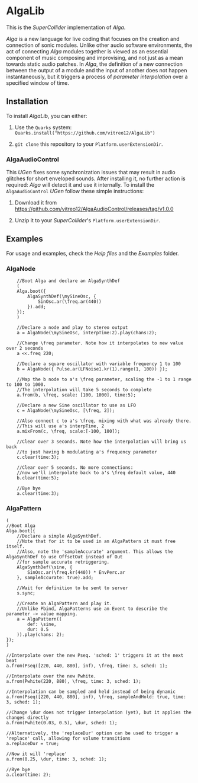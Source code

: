 AlgaLib 
=======

This is the *SuperCollider* implementation of *Alga*.

*Alga* is a new language for live coding that focuses on the creation and connection of sonic
modules. Unlike other audio software environments, the act of connecting *Alga* modules together is
viewed as an essential component of music composing and improvising, and not just as a mean towards
static audio patches. In *Alga*, the definition of a new connection between the output of a module
and the input of another does not happen instantaneously, but it triggers a process of *parameter
interpolation* over a specified window of time.

## Installation

To install *AlgaLib*, you can either:

1. Use the `Quarks` system: `Quarks.install("https://github.com/vitreo12/AlgaLib")`

2. `git clone` this repository to your `Platform.userExtensionDir`.

### AlgaAudioControl

This *UGen* fixes some synchronization issues that may result in audio glitches for short enveloped
sounds. After installing it, no further action is required: *Alga* will detect it and use it
internally. To install the `AlgaAudioControl` *UGen* follow these simple instructions:

1. Download it from https://github.com/vitreo12/AlgaAudioControl/releases/tag/v1.0.0

2. Unzip it to your *SuperCollider*'s `Platform.userExtensionDir`. 

## Examples

For usage and examples, check the *Help files* and the *Examples* folder. 

### AlgaNode

```SuperCollider
    //Boot Alga and declare an AlgaSynthDef
    (
    Alga.boot({
        AlgaSynthDef(\mySineOsc, {
            SinOsc.ar(\freq.ar(440))
        }).add;
    });
    )

    //Declare a node and play to stereo output
    a = AlgaNode(\mySineOsc, interpTime:2).play(chans:2);

    //Change \freq parameter. Note how it interpolates to new value over 2 seconds
    a <<.freq 220;

    //Declare a square oscillator with variable frequency 1 to 100
    b = AlgaNode({ Pulse.ar(LFNoise1.kr(1).range(1, 100)) });

    //Map the b node to a's \freq parameter, scaling the -1 to 1 range to 100 to 1000.
    //The interpolation will take 5 seconds to complete
    a.from(b, \freq, scale: [100, 1000], time:5);

    //Declare a new Sine oscillator to use as LFO
    c = AlgaNode(\mySineOsc, [\freq, 2]);

    //Also connect c to a's \freq, mixing with what was already there.
    //This will use a's interpTime, 2
    a.mixFrom(c, \freq, scale:[-100, 100]);

    //Clear over 3 seconds. Note how the interpolation will bring us back
    //to just having b modulating a's frequency parameter
    c.clear(time:3);

    //Clear over 5 seconds. No more connections:
    //now we'll interpolate back to a's \freq default value, 440
    b.clear(time:5);

    //Bye bye
    a.clear(time:3);
```

### AlgaPattern

    (
    //Boot Alga
    Alga.boot({
        //Declare a simple AlgaSynthDef.
        //Note that for it to be used in an AlgaPattern it must free itself.
        //Also, note the 'sampleAccurate' argument. This allows the AlgaSynthDef to use OffsetOut instead of Out
        //for sample accurate retriggering.
        AlgaSynthDef(\sine, {
            SinOsc.ar(\freq.kr(440)) * EnvPerc.ar
        }, sampleAccurate: true).add;

        //Wait for definition to be sent to server
        s.sync;

        //Create an AlgaPattern and play it.
        //Unlike Pbind, AlgaPatterns use an Event to describe the parameter -> value mapping.
        a = AlgaPattern((
            def: \sine,
            dur: 0.5
        )).play(chans: 2);
    });
    )

    //Interpolate over the new Pseq. 'sched: 1' triggers it at the next beat
    a.from(Pseq([220, 440, 880], inf), \freq, time: 3, sched: 1);

    //Interpolate over the new Pwhite.
    a.from(Pwhite(220, 880), \freq, time: 3, sched: 1);

    //Interpolation can be sampled and held instead of being dynamic
    a.from(Pseq([220, 440, 880], inf), \freq, sampleAndHold: true, time: 3, sched: 1);

    //Change \dur does not trigger interpolation (yet), but it applies the changes directly
    a.from(Pwhite(0.03, 0.5), \dur, sched: 1);

    //Alternatively, the 'replaceDur' option can be used to trigger a 'replace' call, allowing for volume transitions
    a.replaceDur = true;

    //Now it will 'replace'
    a.from(0.25, \dur, time: 3, sched: 1);

    //Bye bye
    a.clear(time: 2);
